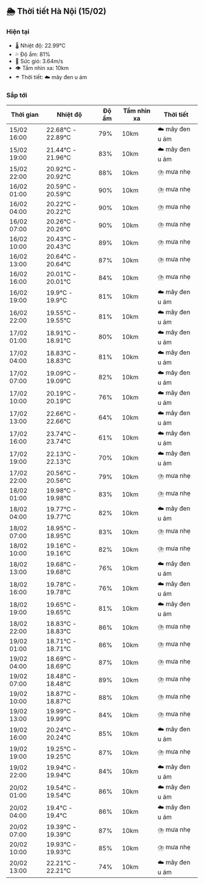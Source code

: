 ## 🌦️ Thời tiết Hà Nội (15/02)

### Hiện tại

- 🌡️ Nhiệt độ: 22.99℃
- 💦 Độ ẩm: 81%
- 💨 Sức gió: 3.64m/s
- 👁️ Tầm nhìn xa: 10km
- ☂️ Thời tiết: ☁️ mây đen u ám

### Sắp tới

| Thời gian | Nhiệt độ | Độ ẩm | Tầm nhìn xa | Thời tiết |
| --- | --- | --- | --- | --- |
| 15/02 16:00 | 22.68℃ - 22.89℃ | 79% | 10km | ☁️ mây đen u ám |
| 15/02 19:00 | 21.44℃ - 21.96℃ | 83% | 10km | ☁️ mây đen u ám |
| 15/02 22:00 | 20.92℃ - 20.92℃ | 88% | 10km | ⛈️ mưa nhẹ |
| 16/02 01:00 | 20.59℃ - 20.59℃ | 90% | 10km | ⛈️ mưa nhẹ |
| 16/02 04:00 | 20.22℃ - 20.22℃ | 90% | 10km | ⛈️ mưa nhẹ |
| 16/02 07:00 | 20.26℃ - 20.26℃ | 90% | 10km | ⛈️ mưa nhẹ |
| 16/02 10:00 | 20.43℃ - 20.43℃ | 89% | 10km | ⛈️ mưa nhẹ |
| 16/02 13:00 | 20.64℃ - 20.64℃ | 87% | 10km | ⛈️ mưa nhẹ |
| 16/02 16:00 | 20.01℃ - 20.01℃ | 84% | 10km | ⛈️ mưa nhẹ |
| 16/02 19:00 | 19.9℃ - 19.9℃ | 81% | 10km | ☁️ mây đen u ám |
| 16/02 22:00 | 19.55℃ - 19.55℃ | 81% | 10km | ☁️ mây đen u ám |
| 17/02 01:00 | 18.91℃ - 18.91℃ | 80% | 10km | ☁️ mây đen u ám |
| 17/02 04:00 | 18.83℃ - 18.83℃ | 81% | 10km | ☁️ mây đen u ám |
| 17/02 07:00 | 19.09℃ - 19.09℃ | 82% | 10km | ☁️ mây đen u ám |
| 17/02 10:00 | 20.19℃ - 20.19℃ | 76% | 10km | ☁️ mây đen u ám |
| 17/02 13:00 | 22.66℃ - 22.66℃ | 64% | 10km | ☁️ mây đen u ám |
| 17/02 16:00 | 23.74℃ - 23.74℃ | 61% | 10km | ☁️ mây đen u ám |
| 17/02 19:00 | 22.13℃ - 22.13℃ | 70% | 10km | ☁️ mây đen u ám |
| 17/02 22:00 | 20.56℃ - 20.56℃ | 79% | 10km | ⛈️ mưa nhẹ |
| 18/02 01:00 | 19.98℃ - 19.98℃ | 83% | 10km | ⛈️ mưa nhẹ |
| 18/02 04:00 | 19.77℃ - 19.77℃ | 82% | 10km | ☁️ mây đen u ám |
| 18/02 07:00 | 18.95℃ - 18.95℃ | 83% | 10km | ⛈️ mưa nhẹ |
| 18/02 10:00 | 19.16℃ - 19.16℃ | 82% | 10km | ⛈️ mưa nhẹ |
| 18/02 13:00 | 19.68℃ - 19.68℃ | 76% | 10km | ☁️ mây đen u ám |
| 18/02 16:00 | 19.78℃ - 19.78℃ | 76% | 10km | ☁️ mây đen u ám |
| 18/02 19:00 | 19.65℃ - 19.65℃ | 81% | 10km | ☁️ mây đen u ám |
| 18/02 22:00 | 18.83℃ - 18.83℃ | 86% | 10km | ⛈️ mưa nhẹ |
| 19/02 01:00 | 18.71℃ - 18.71℃ | 86% | 10km | ⛈️ mưa nhẹ |
| 19/02 04:00 | 18.69℃ - 18.69℃ | 87% | 10km | ⛈️ mưa nhẹ |
| 19/02 07:00 | 18.48℃ - 18.48℃ | 89% | 10km | ⛈️ mưa nhẹ |
| 19/02 10:00 | 18.87℃ - 18.87℃ | 88% | 10km | ⛈️ mưa nhẹ |
| 19/02 13:00 | 19.99℃ - 19.99℃ | 84% | 10km | ⛈️ mưa nhẹ |
| 19/02 16:00 | 20.24℃ - 20.24℃ | 85% | 10km | ☁️ mây đen u ám |
| 19/02 19:00 | 19.25℃ - 19.25℃ | 87% | 10km | ⛈️ mưa nhẹ |
| 19/02 22:00 | 19.94℃ - 19.94℃ | 84% | 10km | ☁️ mây đen u ám |
| 20/02 01:00 | 19.54℃ - 19.54℃ | 86% | 10km | ☁️ mây đen u ám |
| 20/02 04:00 | 19.4℃ - 19.4℃ | 86% | 10km | ☁️ mây đen u ám |
| 20/02 07:00 | 19.39℃ - 19.39℃ | 87% | 10km | ⛈️ mưa nhẹ |
| 20/02 10:00 | 19.93℃ - 19.93℃ | 85% | 10km | ⛈️ mưa nhẹ |
| 20/02 13:00 | 22.21℃ - 22.21℃ | 74% | 10km | ☁️ mây đen u ám |
